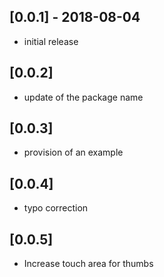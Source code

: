 ## [0.0.1] - 2018-08-04

- initial release

## [0.0.2]

- update of the package name

## [0.0.3]

- provision of an example

## [0.0.4]

- typo correction

## [0.0.5]

- Increase touch area for thumbs
